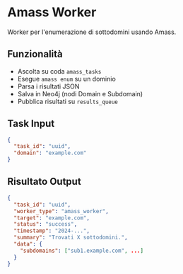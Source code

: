 # Amass Worker

Worker per l'enumerazione di sottodomini usando Amass.

## Funzionalità
- Ascolta su coda `amass_tasks`
- Esegue `amass enum` su un dominio
- Parsa i risultati JSON
- Salva in Neo4j (nodi Domain e Subdomain)
- Pubblica risultati su `results_queue`

## Task Input
```json
{
  "task_id": "uuid",
  "domain": "example.com"
}
```

## Risultato Output
```json
{
  "task_id": "uuid",
  "worker_type": "amass_worker",
  "target": "example.com",
  "status": "success",
  "timestamp": "2024-...",
  "summary": "Trovati X sottodomini.",
  "data": {
    "subdomains": ["sub1.example.com", ...]
  }
}
```